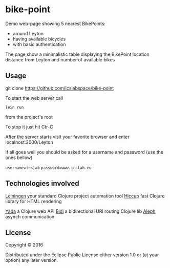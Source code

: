 # bike-point

Demo web-page showing 5 nearest BikePoints:
* around Leyton
* having available bicycles
* with basic authentication

The page show a minimalistic table displaying the BikePoint
location distance from Leyton and number of available bikes

## Usage

git clone https://github.com/icslabspace/bike-point

To start the web server call

`lein run`

from the project's root

To stop it just hit Ctr-C

After the server starts visit your favorite browser and enter localhost:3000/Leyton

If all goes well you should be asked for a username and password (use the ones bellow)

`username=icslab`
`password=www.icslab.eu`

## Technologies involved
[Leiningen](http://leiningen.org/) your standard Clojure project automation tool
[Hiccup](https://github.com/weavejester/hiccup) fast Clojure library for HTML rendering


[Yada](https://github.com/juxt/yada) a Clojure web API
[Bidi](https://github.com/juxt/bidi) a bidirectional URI routing Clojure lib
[Aleph](https://github.com/ztellman/aleph) asynch communication

## License

Copyright © 2016

Distributed under the Eclipse Public License either version 1.0 or (at
your option) any later version.
